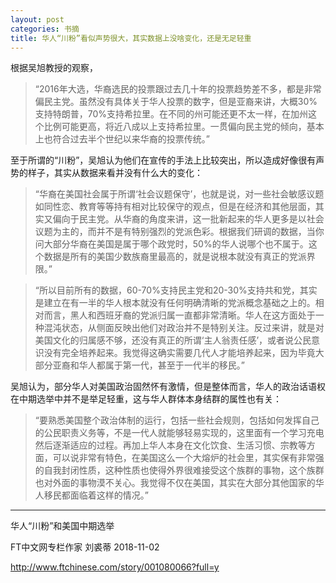 ```yaml
---
layout: post
categories: 书摘
title: 华人“川粉”看似声势很大，其实数据上没啥变化，还是无足轻重
---
```


根据吴旭教授的观察，

>“2016年大选，华裔选民的投票跟过去几十年的投票趋势差不多，都是非常偏民主党。虽然没有具体关于华人投票的数字，但是亚裔来讲，大概30%支持特朗普，70%支持希拉里。在不同的州可能还更不太一样，在加州这个比例可能更高，将近八成以上支持希拉里。一贯偏向民主党的倾向，基本上也符合过去半个世纪以来华裔的投票传统。”

至于所谓的“川粉”，吴旭认为他们在宣传的手法上比较突出，所以造成好像很有声势的样子，其实从数据来看并没有什么大的变化：

> “华裔在美国社会属于所谓‘社会议题保守’，也就是说，对一些社会敏感议题如同性恋、教育等等持有相对比较保守的观点，但是在经济和其他层面，其实又偏向于民主党。从华裔的角度来讲，这一批新起来的华人更多是以社会议题为主的，而并不是有特别强烈的党派色彩。根据我们研调的数据，当你问大部分华裔在美国是属于哪个政党时，50%的华人说哪个也不属于。这个数据是所有的美国少数族裔里最高的，就是说根本就没有真正的党派界限。”

> “所以目前所有的数据，60-70%支持民主党和20-30%支持共和党，其实是建立在有一半的华人根本就没有任何明确清晰的党派概念基础之上的。相对而言，黑人和西班牙裔的党派归属一直都非常清晰。华人在这方面处于一种混沌状态，从侧面反映出他们对政治并不是特别关注。反过来讲，就是对美国文化的归属感不够，还没有真正的所谓‘主人翁责任感’，或者说公民意识没有完全培养起来。我觉得这确实需要几代人才能培养起来，因为毕竟大部分亚裔和华人都属于第一代，甚至于一代半的移民。”

吴旭认为，部分华人对美国政治固然怀有激情，但是整体而言，华人的政治话语权在中期选举中并不是举足轻重，这与华人群体本身结群的属性也有关：

> “要熟悉美国整个政治体制的运行，包括一些社会规则，包括如何发挥自己的公民职责义务等，不是一代人就能够轻易实现的，这里面有一个学习充电然后逐渐适应的过程。再加上华人本身在文化饮食、生活习惯、宗教等方面，可以说非常有特色，在美国这么一个大熔炉的社会里，其实保有非常强的自我封闭性质，这种性质也使得外界很难接受这个族群的事物，这个族群也对外面的事物漠不关心。我觉得不仅在美国，其实在大部分其他国家的华人移民都面临着这样的情况。”

---

华人“川粉”和美国中期选举

FT中文网专栏作家 刘裘蒂 2018-11-02

http://www.ftchinese.com/story/001080066?full=y